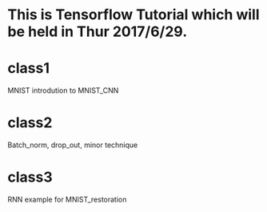 # This is Tensorflow Tutorial which will be held in Thur 2017/6/29.

# class1
MNIST introdution to MNIST_CNN

# class2
Batch_norm, drop_out, minor technique

# class3
RNN example for MNIST_restoration
